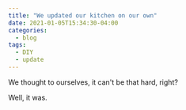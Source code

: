 ```yaml
---
title: "We updated our kitchen on our own"
date: 2021-01-05T15:34:30-04:00
categories:
  - blog
tags:
  - DIY
  - update
---
```


We thought to ourselves, it can't be that hard, right?

Well, it was. 